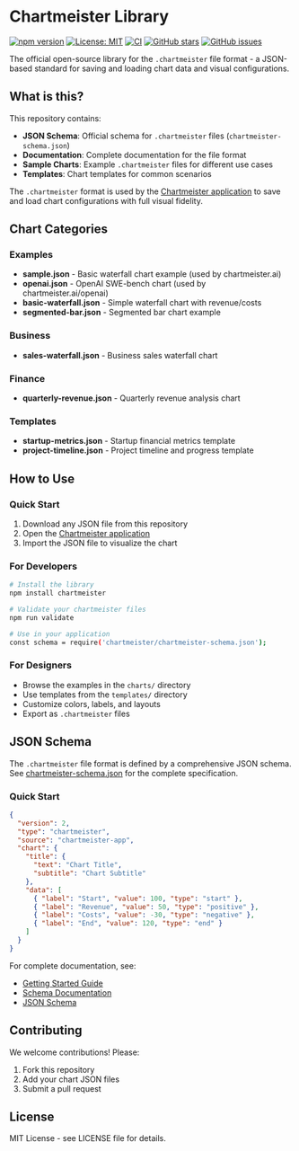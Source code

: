 # Chartmeister Library

[![npm version](https://badge.fury.io/js/chartmeister.svg)](https://badge.fury.io/js/chartmeister)
[![License: MIT](https://img.shields.io/badge/License-MIT-yellow.svg)](https://opensource.org/licenses/MIT)
[![CI](https://github.com/danielsinewe/chartmeister/workflows/CI/badge.svg)](https://github.com/danielsinewe/chartmeister/actions)
[![GitHub stars](https://img.shields.io/github/stars/danielsinewe/chartmeister.svg)](https://github.com/danielsinewe/chartmeister/stargazers)
[![GitHub issues](https://img.shields.io/github/issues/danielsinewe/chartmeister.svg)](https://github.com/danielsinewe/chartmeister/issues)

The official open-source library for the `.chartmeister` file format - a JSON-based standard for saving and loading chart data and visual configurations.

## What is this?

This repository contains:
- **JSON Schema**: Official schema for `.chartmeister` files (`chartmeister-schema.json`)
- **Documentation**: Complete documentation for the file format
- **Sample Charts**: Example `.chartmeister` files for different use cases
- **Templates**: Chart templates for common scenarios

The `.chartmeister` format is used by the [Chartmeister application](https://github.com/danielsinewe/chartmeister-app) to save and load chart configurations with full visual fidelity.

## Chart Categories

### Examples
- **sample.json** - Basic waterfall chart example (used by chartmeister.ai)
- **openai.json** - OpenAI SWE-bench chart (used by chartmeister.ai/openai)
- **basic-waterfall.json** - Simple waterfall chart with revenue/costs
- **segmented-bar.json** - Segmented bar chart example

### Business
- **sales-waterfall.json** - Business sales waterfall chart

### Finance
- **quarterly-revenue.json** - Quarterly revenue analysis chart

### Templates
- **startup-metrics.json** - Startup financial metrics template
- **project-timeline.json** - Project timeline and progress template

## How to Use

### Quick Start
1. Download any JSON file from this repository
2. Open the [Chartmeister application](https://chartmeister.ai)
3. Import the JSON file to visualize the chart

### For Developers
```bash
# Install the library
npm install chartmeister

# Validate your chartmeister files
npm run validate

# Use in your application
const schema = require('chartmeister/chartmeister-schema.json');
```

### For Designers
- Browse the examples in the `charts/` directory
- Use templates from the `templates/` directory
- Customize colors, labels, and layouts
- Export as `.chartmeister` files

## JSON Schema

The `.chartmeister` file format is defined by a comprehensive JSON schema. See [chartmeister-schema.json](./chartmeister-schema.json) for the complete specification.

### Quick Start

```json
{
  "version": 2,
  "type": "chartmeister",
  "source": "chartmeister-app",
  "chart": {
    "title": {
      "text": "Chart Title",
      "subtitle": "Chart Subtitle"
    },
    "data": [
      { "label": "Start", "value": 100, "type": "start" },
      { "label": "Revenue", "value": 50, "type": "positive" },
      { "label": "Costs", "value": -30, "type": "negative" },
      { "label": "End", "value": 120, "type": "end" }
    ]
  }
}
```

For complete documentation, see:
- [Getting Started Guide](./docs/getting-started.md)
- [Schema Documentation](./README-schema.md)
- [JSON Schema](./chartmeister-schema.json)

## Contributing

We welcome contributions! Please:

1. Fork this repository
2. Add your chart JSON files
3. Submit a pull request

## License

MIT License - see LICENSE file for details.
